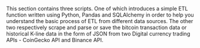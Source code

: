 This section contains three scripts. One of which introduces a simple ETL function written using Python, Pandas and SQLAlchemy in order to help you understand the basic process of ETL from different data sources. The other two respectively scrape and parse or save the bitcoin transaction data or historical K-line data in the form of JSON from two Digital currency trading APIs - CoinGecko API and Binance API.
